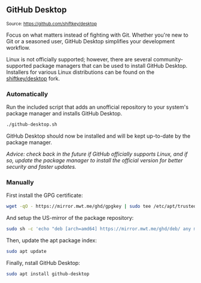 ## GitHub Desktop

<small>Source: https://github.com/shiftkey/desktop</small>

Focus on what matters instead of fighting with Git. Whether you're new to Git or a seasoned user, GitHub Desktop simplifies your development workflow.

Linux is not officially supported; however, there are several community-supported package managers that can be used to install GitHub Desktop. Installers for various Linux distributions can be found on the [shiftkey/desktop](https://github.com/shiftkey/desktop) fork.

### **Automatically**

Run the included script that adds an unofficial repository to your system's package manager and installs GitHub Desktop.

```bash
./github-desktop.sh
```

GitHub Desktop should now be installed and will be kept up-to-date by the package manager.

_Advice: check back in the future if GitHub officially supports Linux, and if so, update the package manager to install the official version for better security and faster updates._

### **Manually**

First install the GPG certificate:

```bash
wget -qO - https://mirror.mwt.me/ghd/gpgkey | sudo tee /etc/apt/trusted.gpg.d/shiftkey-desktop.asc > /dev/null
```

And setup the US-mirror of the package repository:

```bash
sudo sh -c 'echo "deb [arch=amd64] https://mirror.mwt.me/ghd/deb/ any main" > /etc/apt/sources.list.d/packagecloud-shiftkey-desktop.list'
```

Then, update the apt package index:

```bash
sudo apt update
```

Finally, nstall GitHub Desktop:

```bash
sudo apt install github-desktop
```
